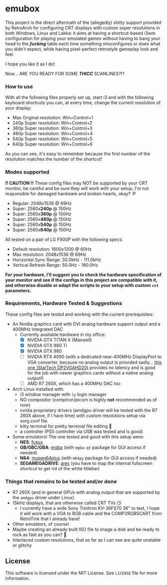 # emubox

This project is the direct aftermath of the (allegedly) shitty support provided by RetroArch for configuring CRT displays with custom super resolutions in both Windows, Linux and Lakka: it aims at having a shortcut-based i3wm configuration for playing your emulated games without having to bang your head to the _**fucking**_ table each time something misconfigures or does what you didn't expect, while having pixel-perfect retrostyle gameplay look and feel.

I hope you like it as I do!

Now... ARE YOU READY FOR SOME _**THICC**_ SCANLINES?!?

### How to use

With all the following files properly set up, start i3 and with the following keyboard shortcuts you can, at every time, change the current resolution of your display:

- Max Original resolution: Win+Control+1
- 240p Super resolution: Win+Control+2
- 360p Super resolution: Win+Control+3
- 480p Super resolution: Win+Control+4
- 540p Super resolution: Win+Control+5
- 640p Super resolution: Win+Control+6

As you can see, it's easy to remember because the first number of the resolution matches the number of the shortcut!

### Modes supported

**!! CAUTION !!** These config files may NOT be supported by your CRT monitor, be careful and be sure they will work with your setup, I'm not responsible for damaged hardware and broken hearts, okay? :P

- Regular: 2048x1536 @ 69Hz
- Super: 2560x**240p** @ 150Hz
- Super: 2560x**360p** @ 150Hz
- Super: 2560x**480p** @ 150Hz
- Super: 2560x**540p** @ 150Hz
- Super: 2560x**640p** @ 150Hz

All tested on a pair of LG F900P with the following specs:

- Default resolution: 1600x1200 @ 60Hz
- Max resolution: 2048x1536 @ 69Hz
- Horizontal Sync Range: 30.0kHz - 111.0kHz
- Vertical Refresh Range: 50.0Hz - 160.0Hz

**For your hardware, I'll suggest you to check the hardware specification of your monitor and see if the configs in this project are compatible with it, and otherwise disable or adapt the scripts to your setup with custom `cvt` parameters.**

### Requirements, Hardware Tested & Suggestions

These config files are tested and working with the current prerequisites:

- An Nvidia graphics card with DVI analog hardware support output and a 400MHz integrated DAC
    - Currently available hardware in my office:
        - [x] NVIDIA GTX TITAN X (Maxwell)
        - [x] NVIDIA GTX 980 Ti
        - [x] NVIDIA GTX 980
        - [ ] NVIDIA RTX 4090 (with a dedicated near-400MHz DisplayPort to VGA converter, because no analog output is provided sadly... [this one (StarTech DP2VGAHD20)](https://www.amazon.it/dp/B0849FTBXQ/) provides no latency and is good for the job with newer graphics cards without a native analog output!)
        - [ ] AMD R7 260X, which has a 400MHz DAC too
- Arch Linux installed with:
    - i3 window manager with `ly` login manager
    - NO compositor (comptron/picom is highly **not** recommended as of now)
    - nvidia proprietary drivers (amdgpu driver will be tested with the R7 260X above, if I have time) with custom resolutions setup via xorg.conf file
    - kitty terminal for pretty terminal file editing :nail_care:
    - a controller (PS5 controller via USB was tested and is good)
- Some emulators! The one tested and good with this setup were:
    - **NES**: [fceux](https://github.com/TASEmulators/fceux)
    - **GB/GBC/GBA**: [mgba](https://github.com/mgba-emu/mgba) (with `mgba-qt` package for GUI access if needed)
    - **N64**: [mupen64plus](https://github.com/mupen64plus/mupen64plus-core) (with `m64py` package for GUI access if needed)
    - **SEGAMEGADRIVE**: [ares](https://github.com/ares-emulator/ares) (you have to map the internal fullscreen shortcut to get rid of the white titlebar)

### Things that remains to be tested and/or done

- R7 260X (and in general GPUs with analog output that are supported by the `amdgpu` driver under Linux) 
- 15kHz displays, that are otherwise called CRT TVs :smirk:
    - I currently have a wide Sony Trinitron KV-36FS70 36" to test, I hope it will work with a VGA to RGB cable and the COMP2RGBSCART from RetroTink that I already have!
- Other emulators, of course!
- Maybe creating an already built ISO file to image a disk and be ready to rock as fast as you can? 👀
- Interlaced custom resolutions, that as far as I can see are quite unstable or glitchy

## License

This software is licensed under the MIT License. See `LICENSE` file for more information.
